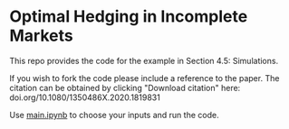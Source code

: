 # Optimal Hedging in Incomplete Markets
This repo provides the code for the example in Section 4.5: Simulations.

If you wish to fork the code please include a reference to the paper. The citation can be obtained by clicking "Download citation" here: doi.org/10.1080/1350486X.2020.1819831
 
Use [main.ipynb](https://github.com/GBouzianis57/Optimal-Hedging-in-Incomplete-Markets/blob/main/main.ipynb) to choose your inputs and run the code.
